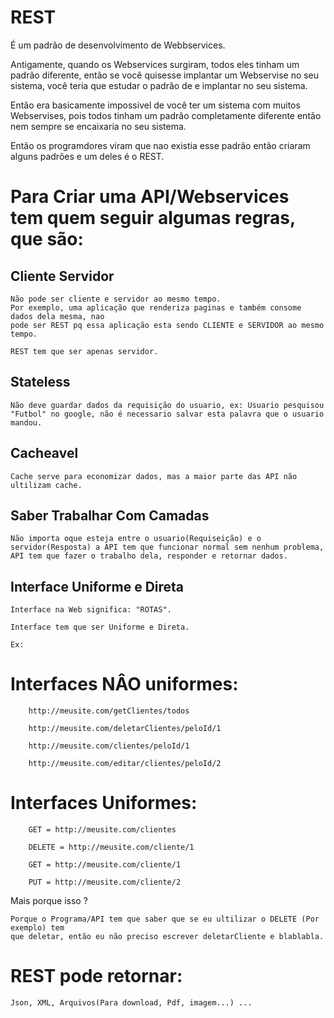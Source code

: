# REST

É um padrão de desenvolvimento de Webbservices.

Antigamente, quando os Webservices surgiram, todos eles tinham um padrão diferente, então se 
você quisesse implantar um Webservise no seu sistema, você teria que estudar o padrão de e 
implantar no seu sistema.

Então era basicamente impossivel de você ter um sistema com muitos Webservises, pois todos 
tinham um padrão completamente diferente então nem sempre se encaixaria no seu sistema.

Então os programdores viram que nao existia esse padrão então criaram alguns padrões e um deles
é o REST.

# Para Criar uma API/Webservices tem quem seguir algumas regras, que são:

## Cliente Servidor

    Não pode ser cliente e servidor ao mesmo tempo.
    Por exemplo, uma aplicação que renderiza paginas e também consome dados dela mesma, nao 
    pode ser REST pq essa aplicação esta sendo CLIENTE e SERVIDOR ao mesmo tempo.

    REST tem que ser apenas servidor.

## Stateless

    Não deve guardar dados da requisição do usuario, ex: Usuario pesquisou "Futbol" no google, não é necessario salvar esta palavra que o usuario mandou.

## Cacheavel

    Cache serve para economizar dados, mas a maior parte das API não ultilizam cache.

## Saber Trabalhar Com Camadas

    Não importa oque esteja entre o usuario(Requiseição) e o servidor(Resposta) a API tem que funcionar normal sem nenhum problema, API tem que fazer o trabalho dela, responder e retornar dados.
    

## Interface Uniforme e Direta

    Interface na Web significa: "ROTAS".

    Interface tem que ser Uniforme e Direta. 

    Ex: 
    
  # Interfaces NÂO uniformes:

        http://meusite.com/getClientes/todos

        http://meusite.com/deletarClientes/peloId/1

        http://meusite.com/clientes/peloId/1

        http://meusite.com/editar/clientes/peloId/2


  # Interfaces Uniformes:


        GET = http://meusite.com/clientes
        
        DELETE = http://meusite.com/cliente/1

        GET = http://meusite.com/cliente/1

        PUT = http://meusite.com/cliente/2


Mais porque isso ? 

    Porque o Programa/API tem que saber que se eu ultilizar o DELETE (Por exemplo) tem
    que deletar, então eu não preciso escrever deletarCliente e blablabla.



# REST pode retornar:

    Json, XML, Arquivos(Para download, Pdf, imagem...) ...
